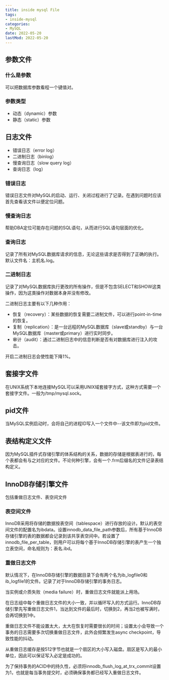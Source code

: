 ```yaml
---
title: inside mysql File
tags: 
- inside-mysql
categories: 
- MySQL
date: 2022-05-20
lastMod: 2022-05-20
---
```

## 参数文件

### 什么是参数

可以把数据库参数看程一个键值对。

### 参数类型

* 动态（dynamic）参数
* 静态（static）参数

## 日志文件

* 错误日志（error log）
* 二进制日志（binlog）
* 慢查询日志（slow query log）
* 查询日志（log）
  
### 错误日志

错误日志文件对MySQL的启动、运行、关闭过程进行了记录。在遇到问题时应该首先查看该文件以便定位问题。

### 慢查询日志

帮助DBA定位可能存在问题的SQL语句，从而进行SQL语句层面的优化。

### 查询日志

记录了所有对MySQL数据库请求的信息，无论这些请求是否得到了正确的执行。默认文件名：主机名.log。

### 二进制日志

记录了对MySQL数据库执行更改的所有操作，但是不包含SELECT和SHOW这类操作，因为这类操作对数据本身并没有修改。

二进制日志主要有以下几种作用：

* 恢复（recovery）：某些数据的恢复需要二进制文件，可以进行point-in-time的恢复。
* 复制（replication）：是一台远程的MySQL数据库（slave或standby）与一台MySQL数据库（master或primary）进行实时同步。
* 审计（audit）：通过二进制日志中的信息判断是否有对数据库进行注入的攻击。

开启二进制日志会使性能下降1%。

## 套接字文件

在UNIX系统下本地连接MySQL可以采用UNIX域套接字方式，这种方式需要一个套接字文件。一般为/tmp/mysql.sock。

## pid文件

当MySQL实例启动时，会将自己的进程ID写入一个文件中--该文件即为pid文件。

## 表结构定义文件

因为MySQL插件式存储引擎的体系结构的关系，数据的存储是根据表进行的，每个表都会有与之对应的文件。不论何种引擎，会有一个.frm后缀名的文件记录表结构定义。

## InnoDB存储引擎文件

包括重做日志文件、表空间文件

### 表空间文件

InnoDB采用将存储的数据按表空间（tablespace）进行存放的设计。默认的表空间文件的配置名为ibdata。设置innodb_data_file_path参数后，所有基于InnoDB存储引擎的表的数据都会记录到该共享表空间中。若设置了innodb_file_per_table，则用户可以将每个基于InnoDB存储引擎的表产生一个独立表空间，命名规则为：表名.ibd。

### 重做日志文件

默认情况下，在InnoDB存储引擎的数据目录下会有两个名为ib_logfile0和ib_logfile1的文件。记录了对于InnoDB存储引擎的事务日志。

当实例或介质失败（media failure）时，重做日志文件就能派上用场。

在日志组中每个重做日志文件的大小一致，并以循环写入的方式运行。InnoDB存储引擎先写重做日志文件1，当达到文件的最后时，切换到2，再当2也被写满时，会再切换到1中。

重做日志文件不能设置太大，太大在恢复时需要很长的时间；设置太小会导致一个事务的日志需要多次切换重做日志文件，此外会频繁发生async checkpoint，导致性能的抖动。

从重做日志缓存是按512字节也就是一个扇区的大小写入磁盘。扇区是写入的最小单位，因此可以保证写入必定是成功的。

为了保持事务的ACID中的持久性，必须将innodb_flush_log_at_trx_commit设置为1，也就是每当事务提交时，必须确保事务都已经写入重做日志文件。
